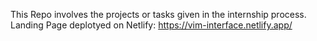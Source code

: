 This Repo involves the projects or tasks given in the internship process.
Landing Page deplotyed on Netlify: https://vim-interface.netlify.app/
